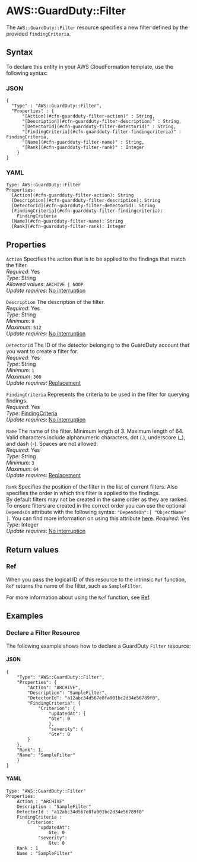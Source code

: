 # AWS::GuardDuty::Filter<a name="aws-resource-guardduty-filter"></a>

The `AWS::GuardDuty::Filter` resource specifies a new filter defined by the provided `findingCriteria`\.

## Syntax<a name="aws-resource-guardduty-filter-syntax"></a>

To declare this entity in your AWS CloudFormation template, use the following syntax:

### JSON<a name="aws-resource-guardduty-filter-syntax.json"></a>

```
{
  "Type" : "AWS::GuardDuty::Filter",
  "Properties" : {
      "[Action](#cfn-guardduty-filter-action)" : String,
      "[Description](#cfn-guardduty-filter-description)" : String,
      "[DetectorId](#cfn-guardduty-filter-detectorid)" : String,
      "[FindingCriteria](#cfn-guardduty-filter-findingcriteria)" : FindingCriteria,
      "[Name](#cfn-guardduty-filter-name)" : String,
      "[Rank](#cfn-guardduty-filter-rank)" : Integer
    }
}
```

### YAML<a name="aws-resource-guardduty-filter-syntax.yaml"></a>

```
Type: AWS::GuardDuty::Filter
Properties: 
  [Action](#cfn-guardduty-filter-action): String
  [Description](#cfn-guardduty-filter-description): String
  [DetectorId](#cfn-guardduty-filter-detectorid): String
  [FindingCriteria](#cfn-guardduty-filter-findingcriteria): 
    FindingCriteria
  [Name](#cfn-guardduty-filter-name): String
  [Rank](#cfn-guardduty-filter-rank): Integer
```

## Properties<a name="aws-resource-guardduty-filter-properties"></a>

`Action`  <a name="cfn-guardduty-filter-action"></a>
Specifies the action that is to be applied to the findings that match the filter\.  
*Required*: Yes  
*Type*: String  
*Allowed values*: `ARCHIVE | NOOP`  
*Update requires*: [No interruption](https://docs.aws.amazon.com/AWSCloudFormation/latest/UserGuide/using-cfn-updating-stacks-update-behaviors.html#update-no-interrupt)

`Description`  <a name="cfn-guardduty-filter-description"></a>
The description of the filter\.  
*Required*: Yes  
*Type*: String  
*Minimum*: `0`  
*Maximum*: `512`  
*Update requires*: [No interruption](https://docs.aws.amazon.com/AWSCloudFormation/latest/UserGuide/using-cfn-updating-stacks-update-behaviors.html#update-no-interrupt)

`DetectorId`  <a name="cfn-guardduty-filter-detectorid"></a>
The ID of the detector belonging to the GuardDuty account that you want to create a filter for\.  
*Required*: Yes  
*Type*: String  
*Minimum*: `1`  
*Maximum*: `300`  
*Update requires*: [Replacement](https://docs.aws.amazon.com/AWSCloudFormation/latest/UserGuide/using-cfn-updating-stacks-update-behaviors.html#update-replacement)

`FindingCriteria`  <a name="cfn-guardduty-filter-findingcriteria"></a>
Represents the criteria to be used in the filter for querying findings\.  
*Required*: Yes  
*Type*: [FindingCriteria](aws-properties-guardduty-filter-findingcriteria.md)  
*Update requires*: [No interruption](https://docs.aws.amazon.com/AWSCloudFormation/latest/UserGuide/using-cfn-updating-stacks-update-behaviors.html#update-no-interrupt)

`Name`  <a name="cfn-guardduty-filter-name"></a>
The name of the filter\. Minimum length of 3\. Maximum length of 64\. Valid characters include alphanumeric characters, dot \(\.\), underscore \(\_\), and dash \(\-\)\. Spaces are not allowed\.  
*Required*: Yes  
*Type*: String  
*Minimum*: `3`  
*Maximum*: `64`  
*Update requires*: [Replacement](https://docs.aws.amazon.com/AWSCloudFormation/latest/UserGuide/using-cfn-updating-stacks-update-behaviors.html#update-replacement)

`Rank`  <a name="cfn-guardduty-filter-rank"></a>
Specifies the position of the filter in the list of current filters\. Also specifies the order in which this filter is applied to the findings\.  
By default filters may not be created in the same order as they are ranked\. To ensure filters are created in the correct order you can use the optional `DependsOn` attribute with the following syntax: `"DependsOn":[ "ObjectName" ]`\. You can find more information on using this attribute [here](https://docs.aws.amazon.com/AWSCloudFormation/latest/UserGuide/aws-attribute-dependson.html)\.
*Required*: Yes  
*Type*: Integer  
*Update requires*: [No interruption](https://docs.aws.amazon.com/AWSCloudFormation/latest/UserGuide/using-cfn-updating-stacks-update-behaviors.html#update-no-interrupt)

## Return values<a name="aws-resource-guardduty-filter-return-values"></a>

### Ref<a name="aws-resource-guardduty-filter-return-values-ref"></a>

 When you pass the logical ID of this resource to the intrinsic `Ref` function, `Ref` returns the name of the filter, such as `SampleFilter`\.

For more information about using the `Ref` function, see [Ref](https://docs.aws.amazon.com/AWSCloudFormation/latest/UserGuide/intrinsic-function-reference-ref.html)\.

## Examples<a name="aws-resource-guardduty-filter--examples"></a>

### Declare a Filter Resource<a name="aws-resource-guardduty-filter--examples--Declare_a_Filter_Resource"></a>

The following example shows how to declare a GuardDuty `Filter` resource:

#### JSON<a name="aws-resource-guardduty-filter--examples--Declare_a_Filter_Resource--json"></a>

```
{
    "Type": "AWS::GuardDuty::Filter",
    "Properties": {
        "Action": "ARCHIVE",
        "Description": "SampleFilter",
        "DetectorId": "a12abc34d567e8fa901bc2d34e56789f0",
        "FindingCriteria": {
            "Criterion": {
                "updatedAt": {
                "Gte": 0
                },
                "severity": {
                "Gte": 0
        }
    },
    "Rank": 1,
    "Name": "SampleFilter"
    }
}
```

#### YAML<a name="aws-resource-guardduty-filter--examples--Declare_a_Filter_Resource--yaml"></a>

```
Type: "AWS::GuardDuty::Filter"
Properties:
    Action : "ARCHIVE"
    Description : "SampleFilter"
    DetectorId : "a12abc34d567e8fa901bc2d34e56789f0"
    FindingCriteria : 
        Criterion:
            "updatedAt":
                Gte: 0	
            "severity":
                Gte: 0	
    Rank : 1
    Name : "SampleFilter"
```